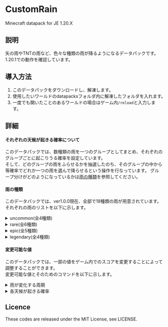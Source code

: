 # CustomRain
Minecraft datapack for JE 1.20.X  

## 説明
矢の雨やTNTの雨など、色々な種類の雨が降るようになるデータパックです。  
1.20.1での動作を確認しています。   

## 導入方法
1. このデータパックをダウンロードし、解凍します。  
2. 使用したいワールドのdatapacksフォルダ内に解凍したフォルダを入れます。　　  
3. 一度でも開いたことのあるワールドの場合はゲーム内`/reload`と入力します。   

## 詳細
#### それぞれの天候が起きる確率について
このデータパックでは、数種類の雨を一つのグループとしてまとめ、それぞれのグループごとに起こりうる確率を設定しています。  
そして、どのグループの雨をふらせるかを抽選したのち、そのグループの中から等確率でどれか一つの雨を選んで降らせるという操作を行なっています。
グループ分けがどのようになっているかは[雨の種類](#雨の種類)を参照してください。

#### 雨の種類
このデータパックでは、ver1.0.0現在、全部で19種類の雨が用意されています。  
それぞれの雨のリストを以下に示します。  
<details><summary>uncommon(全4種類)</summary>

```
1. 矢の雨: 矢の雨を降らせます。  
2. 経験値: 少量の経験値の雨を降らせます。
3. トライデント: トライデントの雨を降らせます。  
4. 炎: 炎の雨を降らせます。
```
</details>
<details><summary>rare(全6種類)</summary>

```
1. ランダムアイテム: ランダムな種類のアイテムを降らせます。
2. ランダムモブ: ランダムな種類のモブを降らせます。（ウォーデンなどのボスモブは対象外です。）
3. ランダムポーション: バニラで入手できるスプラッシュポーションをランダムに降らせます。
4. ランダムブロック: ランダムな種類のブロックを降らせます。
5. ウィザースカル: ウィザースカルの雨です。
6. 食料: 食料の中からランダムなものを降らせます。
```
</details>
<details><summary>epic(全5種類)</summary>

```
1. 衝撃波: 衝撃波の雨を降らせます。全ての雨の中で唯一、天井を貫通します。
2. TNT: 着火済みTNTの雨を降らせます。
3. 雷: 雷の雨を降らせます。
4. 黄金: 金系アイテムの雨を降らせます。
5. 敵対モブ: プレイヤーに敵対的なモブの雨を降らせます。(ウォーデン、エンダードラゴン、ウィザーは対象外です。)
``` 
</details>
<details><summary>legendary(全4種類)</summary>

```
1. 鍛治型: 鍛治型の雨を降らせます。
2. 財宝: 鉱石や鉱石ブロックの雨を降らせます。
3. 火球: ファイヤーボールの雨を降らせます。威力は通常よりも大きくなっています。
4. ドラゴンブレス: ドラゴンブレスの雨を降らせます。
```
</details>

#### 変更可能な値
このデータパックでは、一部の値をゲーム内でのスコアを変更することによって調整することができます。  
変更可能な値とそのためのコマンドを以下に示します。　　
<details><summary>雨が変化する周期</summary>

<br>

・ 天候が変化するまでにかかる時間の最大値をtick（1/20秒）で指定できます。デフォルトは1200(60秒)です。   
```
/scoreboard players set #weather_cycle_max CR <好きな値>
```   

<br>

・ 天候が変化するまでにかかる時間の最小値をtick（1/20秒）で指定できます。デフォルトは600(30秒)です。   
```
/scoreboard players set #weather_cycle_min CR <好きな値>
```

</details>
<details><summary>各天候が起きる確率</summary>

<br>

・　何の雨も発生しない確率の重みを設定できます。デフォルトは0です。  
```
/scoreboard players set #initial_weight CR_common <好きな値>
```

<br>

・　グループuncommonの天候が起きる確率の重みを設定できます。デフォルトは50です。  
```
/scoreboard players set #initial_weight CR_uncommon <好きな値>
```

<br>

・　グループrareの天候が起きる確率の重みを設定できます。デフォルトは30です。  
```
/scoreboard players set #initial_weight CR_rare <好きな値>
```

<br>

・ グループepicの天候が起きる確率の重みを設定できます。デフォルトは15です。  
```
/scoreboard players set #initial_weight CR_epic <好きな値>
```

<br>

・ グループlegendaryの天候が起きる確率の重みを設定できます。デフォルトは5です。  
```
/scoreboard players set #initial_weight CR_legendary <好きな値>
```
</details>

## Licence
These codes are released under the MIT License, see LICENSE.



